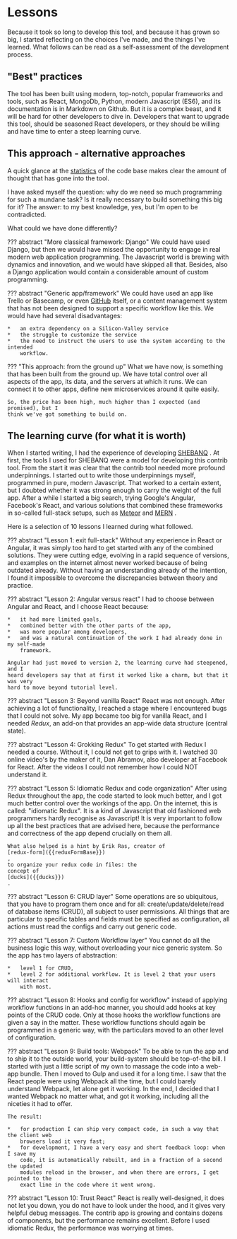 # Lessons

Because it took so long to develop this tool, and because it has grown so big, I
started reflecting on the choices I've made, and the things I've learned. What
follows can be read as a self-assessment of the development process.

## "Best" practices

The tool has been built using modern, top-notch, popular frameworks and tools,
such as React, MongoDb, Python, modern Javascript (ES6), and its documentation
is in Markdown on Github. But it is a complex beast, and it will be hard for
other developers to dive in. Developers that want to upgrade this tool, should
be seasoned React developers, or they should be willing and have time to enter a
steep learning curve.

## This approach - alternative approaches

A quick glance at the
[statistics](Codebase.md)
of the code base makes clear the
amount of thought that has gone into the tool.

I have asked myself the question: why do we need so much programming for such a
mundane task? Is it really necessary to build something this big for it? The
answer: to my best knowledge, yes, but I'm open to be contradicted.

What could we have done differently?

??? abstract "More classical framework: Django"
    We could have used Django, but then we would have missed the opportunity to
    engage in real modern web application programming. The Javascript world is
    brewing with dynamics and innovation, and we would have skipped all that.
    Besides, also a Django application would contain a considerable amount of custom
    programming.

??? abstract "Generic app/framework"
    We could have used an app like Trello or Basecamp, or even
    [GitHub](../Functionality/Business.md#alternatives)
    itself, or a content management
    system that has not been designed to support a specific workflow like this. We
    would have had several disadvantages:

    *   an extra dependency on a Silicon-Valley service
    *   the struggle to customize the service
    *   the need to instruct the users to use the system according to the intended
        workflow.

??? "This approach: from the ground up"
    What we have now, is something that has been built from the ground up. We have
    total control over all aspects of the app, its data, and the servers at which it
    runs. We can connect it to other apps, define new microservices around it quite
    easily.

    So, the price has been high, much higher than I expected (and promised), but I
    think we've got something to build on.

## The learning curve (for what it is worth)

When I started writing, I had the experience of developing
[SHEBANQ]({{shebanq}})
.
At first, the tools I used for SHEBANQ were a model
for developing this contrib tool. From the start it was clear that the contrib
tool needed more profound underpinnings. I started out to write those
underpinnings myself, programmed in pure, modern Javascript. That worked to a
certain extent, but I doubted whether it was strong enough to carry the weight
of the full app. After a while I started a big search, trying Google's Angular,
Facebook's React, and various solutions that combined these frameworks in
so-called full-stack setups, such as
[Meteor]({{meteor}})
and
[MERN]({{mern}})
.

Here is a selection of 10 lessons I learned during what followed.

??? abstract "Lesson 1: exit full-stack"
    Without any experience in React or Angular, it was simply too hard to get
    started with any of the combined solutions. They were cutting edge, evolving in
    a rapid sequence of versions, and examples on the internet almost never worked
    because of being outdated already. Without having an understanding already of
    the intention, I found it impossible to overcome the discrepancies between
    theory and practice.

??? abstract "Lesson 2: Angular versus react"
    I had to choose between Angular and React, and I choose React because:

    *   it had more limited goals,
    *   combined better with the other parts of the app,
    *   was more popular among developers,
    *   and was a natural continuation of the work I had already done in my self-made
        framework.

    Angular had just moved to version 2, the learning curve had steepened, and I
    heard developers say that at first it worked like a charm, but that it was very
    hard to move beyond tutorial level.

??? abstract "Lesson 3: Beyond vanilla React"
    React was not enough. After achieving a lot of functionality, I reached a stage
    where I encountered bugs that I could not solve. My app became too big for
    vanilla React, and I needed *Redux*, an add-on that provides an app-wide data
    structure (central state).

??? abstract "Lesson 4: Grokking Redux"
    To get started with Redux I needed a course. Without it, I could not get to
    grips with it. I watched 30 online video's by the maker of it, Dan Abramov, also
    developer at Facebook for React. After the videos I could not remember how I
    could NOT understand it.

??? abstract "Lesson 5: Idiomatic Redux and code organization"
    After using Redux throughout the app, the code started to look much better, and
    I got much better control over the workings of the app. On the internet, this is
    called: "idiomatic Redux". It is a kind of Javascript that old fashioned web
    programmers hardly recognise as Javascript! It is very important to follow up
    all the best practices that are advised here, because the performance and
    correctness of the app depend crucially on them all.

    What also helped is a hint by Erik Ras, creator of
    [redux-form]({{reduxFormBase}})
    ,
    to organize your redux code in files: the
    concept of
    [ducks]({{ducks}})
    .

??? abstract "Lesson 6: CRUD layer"
    Some operations are so ubiquitous, that you have to program them once and for
    all: create/update/delete/read of database items (CRUD), all subject to user
    permissions. All things that are particular to specific tables and fields must
    be specified as configuration, all actions must read the configs and carry out
    generic code.

??? abstract "Lesson 7: Custom Workflow layer"
    You cannot do all the business logic this way, without overloading your nice
    generic system. So the app has two layers of abstraction:

    *   level 1 for CRUD,
    *   level 2 for additional workflow. It is level 2 that your users will interact
        with most.

??? abstract "Lesson 8: Hooks and config for workflow"
    instead of applying workflow functions in an add-hoc manner, you should add
    hooks at key points of the CRUD code. Only at those hooks the workflow functions
    are given a say in the matter. These workflow functions should again be
    programmed in a generic way, with the particulars moved to an other level of
    configuration.

??? abstract "Lesson 9: Build tools: Webpack"
    To be able to run the app and to ship it to the outside world, your build-system
    should be top-of-the bill. I started with just a little script of my own to
    massage the code into a web-app bundle. Then I moved to Gulp and used it for a
    long time. I saw that the React people were using Webpack all the time, but I
    could barely understand Webpack, let alone get it working. In the end, I decided
    that I wanted Webpack no matter what, and got it working, including all the
    niceties it had to offer.

    The result:

    *   for production I can ship very compact code, in such a way that the client web
        browsers load it very fast;
    *   for development, I have a very easy and short feedback loop: when I save my
        code, it is automatically rebuilt, and in a fraction of a second the updated
        modules reload in the browser, and when there are errors, I get pointed to the
        exact line in the code where it went wrong.

??? abstract "Lesson 10: Trust React"
    React is really well-designed, it does not let you down, you do not have to look
    under the hood, and it gives very helpful debug messages. The contrib app is
    growing and contains dozens of components, but the performance remains
    excellent. Before I used idiomatic Redux, the performance was worrying at times.
